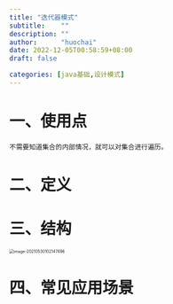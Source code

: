 ```yaml
---
title: "迭代器模式"
subtitle:    ""
description: ""
author:      "huochai"
date: 2022-12-05T00:58:59+08:00
draft: false

categories: [java基础,设计模式] 
---
```




# 一、使用点

```
不需要知道集合的内部情况，就可以对集合进行遍历。
```

# 二、定义

# 三、结构

<img src="/Users/mac/Library/Application Support/typora-user-images/image-20210530102147496.png" alt="image-20210530102147496" style="zoom:50%;" />



# 四、常见应用场景

